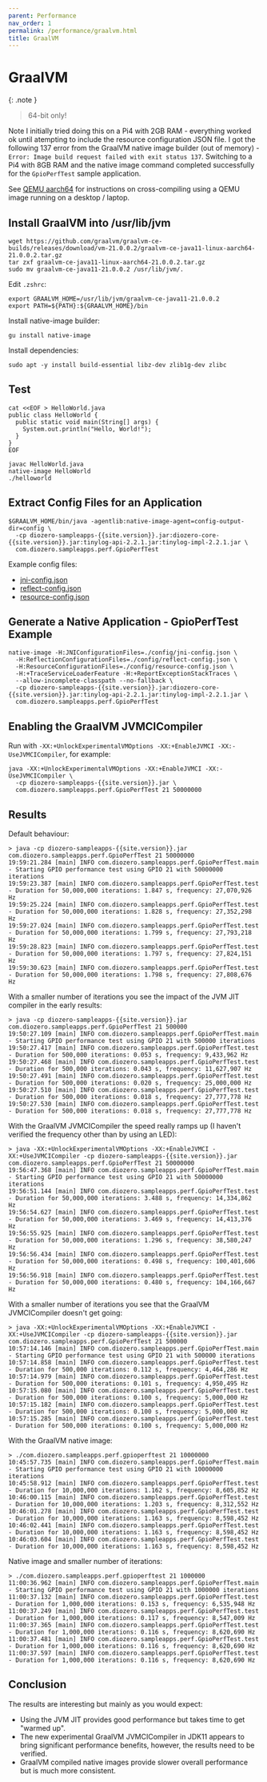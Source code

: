 ```yaml
---
parent: Performance
nav_order: 1
permalink: /performance/graalvm.html
title: GraalVM
---
```


# GraalVM

{: .note }
> 64-bit only!

Note I initially tried doing this on a Pi4 with 2GB RAM - everything worked ok until atempting to
include the resource configuration JSON file. I got the following 137 error from the GraalVM native
image builder (out of memory) - `Error: Image build request failed with exit status 137`.
Switching to a Pi4 with 8GB RAM and the native image command completed successfully for the
`GpioPerfTest` sample application.

See [QEMU aarch64](../8_internals/7_qemuaarch64.md) for instructions on cross-compiling using a
QEMU image running on a desktop / laptop.

## Install GraalVM into /usr/lib/jvm

```shell
wget https://github.com/graalvm/graalvm-ce-builds/releases/download/vm-21.0.0.2/graalvm-ce-java11-linux-aarch64-21.0.0.2.tar.gz
tar zxf graalvm-ce-java11-linux-aarch64-21.0.0.2.tar.gz
sudo mv graalvm-ce-java11-21.0.0.2 /usr/lib/jvm/.
```

Edit `.zshrc`:

```shell
export GRAALVM_HOME=/usr/lib/jvm/graalvm-ce-java11-21.0.0.2
export PATH=${PATH}:${GRAALVM_HOME}/bin
```

Install native-image builder:

```shell
gu install native-image
```

Install dependencies:

```shell
sudo apt -y install build-essential libz-dev zlib1g-dev zlibc
```

## Test

```shell
cat <<EOF > HelloWorld.java
public class HelloWorld {
  public static void main(String[] args) {
    System.out.println("Hello, World!");
  }
}
EOF

javac HelloWorld.java
native-image HelloWorld
./helloworld
```

## Extract Config Files for an Application

```shell
$GRAALVM_HOME/bin/java -agentlib:native-image-agent=config-output-dir=config \
  -cp diozero-sampleapps-{{site.version}}.jar:diozero-core-{{site.version}}.jar:tinylog-api-2.2.1.jar:tinylog-impl-2.2.1.jar \
  com.diozero.sampleapps.perf.GpioPerfTest
```

Example config files:

* [jni-config.json](https://github.com/mattjlewis/diozero/blob/master/src/main/graalvm/config/jni-config.json)
* [reflect-config.json](https://github.com/mattjlewis/diozero/blob/master/src/main/graalvm/config/reflect-config.json)
* [resource-config.json](https://github.com/mattjlewis/diozero/blob/master/src/main/graalvm/config/resource-config.json)

## Generate a Native Application - GpioPerfTest Example

```shell
native-image -H:JNIConfigurationFiles=./config/jni-config.json \
  -H:ReflectionConfigurationFiles=./config/reflect-config.json \
  -H:ResourceConfigurationFiles=./config/resource-config.json \
  -H:+TraceServiceLoaderFeature -H:+ReportExceptionStackTraces \
  --allow-incomplete-classpath --no-fallback \
  -cp diozero-sampleapps-{{site.version}}.jar:diozero-core-{{site.version}}.jar:tinylog-api-2.2.1.jar:tinylog-impl-2.2.1.jar \
  com.diozero.sampleapps.perf.GpioPerfTest
```

## Enabling the GraalVM JVMCICompiler

Run with `-XX:+UnlockExperimentalVMOptions -XX:+EnableJVMCI -XX:-UseJVMCICompiler`, for example:

```shell
java -XX:+UnlockExperimentalVMOptions -XX:+EnableJVMCI -XX:-UseJVMCICompiler \
  -cp diozero-sampleapps-{{site.version}}.jar \
  com.diozero.sampleapps.perf.GpioPerfTest 21 50000000
```

## Results

Default behaviour:

```shell
> java -cp diozero-sampleapps-{{site.version}}.jar com.diozero.sampleapps.perf.GpioPerfTest 21 50000000
19:59:21.284 [main] INFO com.diozero.sampleapps.perf.GpioPerfTest.main - Starting GPIO performance test using GPIO 21 with 50000000 iterations
19:59:23.387 [main] INFO com.diozero.sampleapps.perf.GpioPerfTest.test - Duration for 50,000,000 iterations: 1.847 s, frequency: 27,070,926 Hz
19:59:25.224 [main] INFO com.diozero.sampleapps.perf.GpioPerfTest.test - Duration for 50,000,000 iterations: 1.828 s, frequency: 27,352,298 Hz
19:59:27.024 [main] INFO com.diozero.sampleapps.perf.GpioPerfTest.test - Duration for 50,000,000 iterations: 1.799 s, frequency: 27,793,218 Hz
19:59:28.823 [main] INFO com.diozero.sampleapps.perf.GpioPerfTest.test - Duration for 50,000,000 iterations: 1.797 s, frequency: 27,824,151 Hz
19:59:30.623 [main] INFO com.diozero.sampleapps.perf.GpioPerfTest.test - Duration for 50,000,000 iterations: 1.798 s, frequency: 27,808,676 Hz
```

With a smaller number of iterations you see the impact of the JVM JIT compiler in the early results:

```shell
> java -cp diozero-sampleapps-{{site.version}}.jar com.diozero.sampleapps.perf.GpioPerfTest 21 500000
19:50:27.109 [main] INFO com.diozero.sampleapps.perf.GpioPerfTest.main - Starting GPIO performance test using GPIO 21 with 500000 iterations
19:50:27.417 [main] INFO com.diozero.sampleapps.perf.GpioPerfTest.test - Duration for 500,000 iterations: 0.053 s, frequency: 9,433,962 Hz
19:50:27.468 [main] INFO com.diozero.sampleapps.perf.GpioPerfTest.test - Duration for 500,000 iterations: 0.043 s, frequency: 11,627,907 Hz
19:50:27.491 [main] INFO com.diozero.sampleapps.perf.GpioPerfTest.test - Duration for 500,000 iterations: 0.020 s, frequency: 25,000,000 Hz
19:50:27.510 [main] INFO com.diozero.sampleapps.perf.GpioPerfTest.test - Duration for 500,000 iterations: 0.018 s, frequency: 27,777,778 Hz
19:50:27.530 [main] INFO com.diozero.sampleapps.perf.GpioPerfTest.test - Duration for 500,000 iterations: 0.018 s, frequency: 27,777,778 Hz
```

With the GraalVM JVMCICompiler the speed really ramps up (I haven't verified the frequency other than by using an LED):

```shell
> java -XX:+UnlockExperimentalVMOptions -XX:+EnableJVMCI -XX:+UseJVMCICompiler -cp diozero-sampleapps-{{site.version}}.jar com.diozero.sampleapps.perf.GpioPerfTest 21 50000000
19:56:47.368 [main] INFO com.diozero.sampleapps.perf.GpioPerfTest.main - Starting GPIO performance test using GPIO 21 with 50000000 iterations
19:56:51.144 [main] INFO com.diozero.sampleapps.perf.GpioPerfTest.test - Duration for 50,000,000 iterations: 3.488 s, frequency: 14,334,862 Hz
19:56:54.627 [main] INFO com.diozero.sampleapps.perf.GpioPerfTest.test - Duration for 50,000,000 iterations: 3.469 s, frequency: 14,413,376 Hz
19:56:55.925 [main] INFO com.diozero.sampleapps.perf.GpioPerfTest.test - Duration for 50,000,000 iterations: 1.296 s, frequency: 38,580,247 Hz
19:56:56.434 [main] INFO com.diozero.sampleapps.perf.GpioPerfTest.test - Duration for 50,000,000 iterations: 0.498 s, frequency: 100,401,606 Hz
19:56:56.918 [main] INFO com.diozero.sampleapps.perf.GpioPerfTest.test - Duration for 50,000,000 iterations: 0.480 s, frequency: 104,166,667 Hz
```

With a smaller number of iterations you see that the GraalVM JVMCICompiler doesn't get going:

```shell
> java -XX:+UnlockExperimentalVMOptions -XX:+EnableJVMCI -XX:+UseJVMCICompiler -cp diozero-sampleapps-{{site.version}}.jar com.diozero.sampleapps.perf.GpioPerfTest 21 500000
10:57:14.146 [main] INFO com.diozero.sampleapps.perf.GpioPerfTest.main - Starting GPIO performance test using GPIO 21 with 500000 iterations
10:57:14.858 [main] INFO com.diozero.sampleapps.perf.GpioPerfTest.test - Duration for 500,000 iterations: 0.112 s, frequency: 4,464,286 Hz
10:57:14.979 [main] INFO com.diozero.sampleapps.perf.GpioPerfTest.test - Duration for 500,000 iterations: 0.101 s, frequency: 4,950,495 Hz
10:57:15.080 [main] INFO com.diozero.sampleapps.perf.GpioPerfTest.test - Duration for 500,000 iterations: 0.100 s, frequency: 5,000,000 Hz
10:57:15.182 [main] INFO com.diozero.sampleapps.perf.GpioPerfTest.test - Duration for 500,000 iterations: 0.100 s, frequency: 5,000,000 Hz
10:57:15.285 [main] INFO com.diozero.sampleapps.perf.GpioPerfTest.test - Duration for 500,000 iterations: 0.100 s, frequency: 5,000,000 Hz
```

With the GraalVM native image:

```shell
> ./com.diozero.sampleapps.perf.gpioperftest 21 10000000
10:45:57.735 [main] INFO com.diozero.sampleapps.perf.GpioPerfTest.main - Starting GPIO performance test using GPIO 21 with 10000000 iterations
10:45:58.912 [main] INFO com.diozero.sampleapps.perf.GpioPerfTest.test - Duration for 10,000,000 iterations: 1.162 s, frequency: 8,605,852 Hz
10:46:00.115 [main] INFO com.diozero.sampleapps.perf.GpioPerfTest.test - Duration for 10,000,000 iterations: 1.203 s, frequency: 8,312,552 Hz
10:46:01.278 [main] INFO com.diozero.sampleapps.perf.GpioPerfTest.test - Duration for 10,000,000 iterations: 1.163 s, frequency: 8,598,452 Hz
10:46:02.441 [main] INFO com.diozero.sampleapps.perf.GpioPerfTest.test - Duration for 10,000,000 iterations: 1.163 s, frequency: 8,598,452 Hz
10:46:03.604 [main] INFO com.diozero.sampleapps.perf.GpioPerfTest.test - Duration for 10,000,000 iterations: 1.163 s, frequency: 8,598,452 Hz
```

Native image and smaller number of iterations:

```shell
> ./com.diozero.sampleapps.perf.gpioperftest 21 1000000
11:00:36.962 [main] INFO com.diozero.sampleapps.perf.GpioPerfTest.main - Starting GPIO performance test using GPIO 21 with 1000000 iterations
11:00:37.132 [main] INFO com.diozero.sampleapps.perf.GpioPerfTest.test - Duration for 1,000,000 iterations: 0.153 s, frequency: 6,535,948 Hz
11:00:37.249 [main] INFO com.diozero.sampleapps.perf.GpioPerfTest.test - Duration for 1,000,000 iterations: 0.117 s, frequency: 8,547,009 Hz
11:00:37.365 [main] INFO com.diozero.sampleapps.perf.GpioPerfTest.test - Duration for 1,000,000 iterations: 0.116 s, frequency: 8,620,690 Hz
11:00:37.481 [main] INFO com.diozero.sampleapps.perf.GpioPerfTest.test - Duration for 1,000,000 iterations: 0.116 s, frequency: 8,620,690 Hz
11:00:37.597 [main] INFO com.diozero.sampleapps.perf.GpioPerfTest.test - Duration for 1,000,000 iterations: 0.116 s, frequency: 8,620,690 Hz
```

## Conclusion

The results are interesting but mainly as you would expect:

* Using the JVM JIT provides good performance but takes time to get "warmed up".
* The new experimental GraalVM JVMCICompiler in JDK11 appears to bring significant performance benefits, however, the results need to be verified.
* GraalVM compiled native images provide slower overall performance but is much more consistent.
